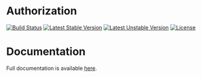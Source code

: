 <h1>Authorization</h1>

[![Build Status](https://travis-ci.com/opulencephp/authorization.svg)](https://travis-ci.com/opulencephp/authorization)
[![Latest Stable Version](https://poser.pugx.org/opulencephp/authorization/v/stable.svg)](https://packagist.org/packages/opulencephp/authorization)
[![Latest Unstable Version](https://poser.pugx.org/opulencephp/authorization/v/unstable.svg)](https://packagist.org/packages/opulencephp/authorization)
[![License](https://poser.pugx.org/opulencephp/authorization/license.svg)](https://packagist.org/packages/opulencephp/authorization)

<h1>Documentation</h1>

Full documentation is available <a href="https://www.opulencephp.com/docs/authorization" target="_blank">here</a>.
